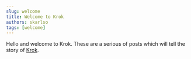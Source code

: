 ```yaml
---
slug: welcome
title: Welcome to Krok
authors: skarlso
tags: [welcome]
---
```


Hello and welcome to Krok. These are a serious of posts which will tell the story of [Krok](https://github.com/krok-o).
